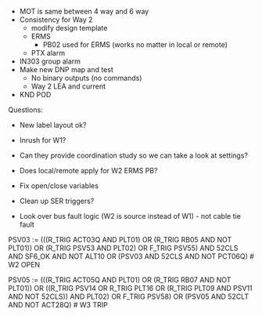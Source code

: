 - MOT is same between 4 way and 6 way
- Consistency for Way 2
	- modify design template
	- ERMS
		- PB02 used for ERMS (works no matter in local or remote)
	- PTX alarm
- IN303 group alarm
- Make new DNP map and test
	- No binary outputs (no commands)
	- Way 2 LEA and current
- KND POD

Questions:
- New label layout ok?
- Inrush for W1?
- Can they provide coordination study so we can take a look at settings?
- Does local/remote apply for W2 ERMS PB?


- Fix open/close variables
- Clean up SER triggers?
- Look over bus fault logic (W2 is source instead of W1) - not cable tie fault


PSV03 := (((R_TRIG ACT03Q AND PLT01) OR (R_TRIG RB05 AND NOT PLT01)) OR (R_TRIG PSV53 AND PLT02) OR F_TRIG PSV55) AND 52CLS AND SF6_OK AND NOT ALT10 OR (PSV03 AND 52CLS AND NOT PCT06Q) # W2 OPEN

PSV05 := (((R_TRIG ACT05Q AND PLT01) OR (R_TRIG RB07 AND NOT PLT01)) OR ((R_TRIG PSV14 OR R_TRIG PLT16 OR (R_TRIG PLT09 AND PSV11 AND NOT 52CLS)) AND PLT02) OR F_TRIG PSV58) OR (PSV05 AND 52CLT AND NOT ACT28Q) # W3 TRIP